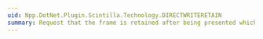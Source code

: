 ```yaml
---
uid: Npp.DotNet.Plugin.Scintilla.Technology.DIRECTWRITERETAIN
summary: Request that the frame is retained after being presented which may prevent drawing failures on some cards and drivers.
---
```

